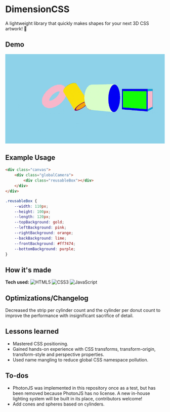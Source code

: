 # DimensionCSS

A lightweight library that quickly makes shapes for your next 3D CSS artwork! 🎨


## Demo
![DimensionCSS Demo](https://raw.githubusercontent.com/khanhtranngoccva/DimensionCSS/main/DimensionCSSDemo.gif)

## Example Usage
```html
<div class="canvas">
    <div class="globalCamera">
        <div class="reusableBox"></div>
    </div>
</div>
```

```css
.reusableBox {
    --width: 110px;
    --height: 100px;
    --length: 120px;
    --topBackground: gold;
    --leftBackground: pink;
    --rightBackground: orange;
    --backBackground: lime;
    --frontBackground: #ff7474;
    --bottomBackground: purple;
}
```

## How it's made
**Tech used:**
<img src="https://img.shields.io/static/v1?label=|&message=HTML5&color=red&logo=html5&labelColor=white" alt="HTML5"/>
<img src="https://img.shields.io/static/v1?label=|&message=CSS3&color=dodgerblue&logo=css3&labelColor=white&logoColor=dodgerblue" alt="CSS3"/>
<img src="https://img.shields.io/static/v1?label=|&message=JAVASCRIPT&color=yellow&logo=javascript&labelColor=white&logoColor=yellow" alt="JavaScript"/>

## Optimizations/Changelog
Decreased the strip per cylinder count and the cylinder per donut count to improve the performance with insignificant sacrifice of detail.

## Lessons learned
- Mastered CSS positioning.
- Gained hands-on experience with CSS transforms, transform-origin, transform-style and perspective properties.
- Used name mangling to reduce global CSS namespace pollution.

## To-dos
- PhotonJS was implemented in this repository once as a test, but has been removed because PhotonJS has no license. A new in-house lighting system will be built in its place, contributors welcome!
- Add cones and spheres based on cylinders.